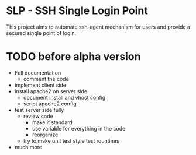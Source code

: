 SLP - SSH Single Login Point
===

This project aims to automate ssh-agent mechanism for users and provide a secured single point of login.

TODO before alpha version
=====
- Full documentation
  - comment the code
- implement client side
- install apache2 on server side
  - document install and vhost config
  - script apache2 config
- test server side fully
  - review code
    - make it standard
    - use variable for everything in the code
    - reorganize
  - try to make unit test style test rountines
- much more

